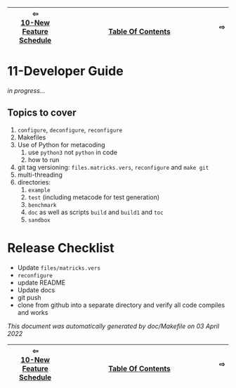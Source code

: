 
| ⇦ <br />[10-New Feature Schedule](feature-schedule.md)  | <br />[Table Of Contents](toc.md)<br /> <img width=1000/> | ⇨ <br />   |
| ----------- | ----------- | ----------- |



# 11-Developer Guide


*in progress...*

## Topics to cover

1. ```configure```, ```deconfigure```, ```reconfigure```
3. Makefiles
4. Use of Python for metacoding
   1. use `python3` not `python` in code
   2. how to run
6. git tag versioning: ```files.matricks.vers```, ```reconfigure``` and ```make git```
7. multi-threading
8. directories:
   1. ```example```
   1. ```test``` (including metacode for test generation)
   1. ```benchmark```
   1. ```doc``` as well as scripts ```build``` and ```build1``` and ```toc```
   1. ```sandbox```

# Release Checklist

* Update `files/matricks.vers`
* `reconfigure`
* update README
* Update docs
* git push
* clone from github into a separate directory and verify all code compiles and works



_This document was automatically generated by doc/Makefile on 03 April 2022_


| ⇦ <br />[10-New Feature Schedule](feature-schedule.md)  | <br />[Table Of Contents](toc.md)<br /> <img width=1000/> | ⇨ <br />   |
| ----------- | ----------- | ----------- |
